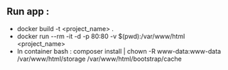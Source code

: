 ## Run app :
 - docker build -t <project_name> .
 - docker run --rm -it -d -p 80:80  -v $(pwd):/var/www/html <project_name>
 - In container bash : composer install | chown -R www-data:www-data /var/www/html/storage /var/www/html/bootstrap/cache